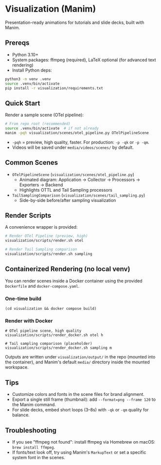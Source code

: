 # Visualization (Manim)

Presentation-ready animations for tutorials and slide decks, built with Manim.

## Prereqs

- Python 3.10+
- System packages: ffmpeg (required), LaTeX optional (for advanced text rendering)
- Install Python deps:

```bash
python3 -m venv .venv
source .venv/bin/activate
pip install -r visualization/requirements.txt
```

## Quick Start

Render a sample scene (OTel pipeline):

```bash
# From repo root (recommended)
source .venv/bin/activate  # if not already
manim -pqh visualization/scenes/otel_pipeline.py OTelPipelineScene
```

- `-pqh` = preview, high quality, faster. For production: `-p -qk` or `-p -qm`.
- Videos will be saved under `media/videos/scenes/` by default.

## Common Scenes

- `OTelPipelineScene` (`visualization/scenes/otel_pipeline.py`)
  - Animated diagram: Application → Collector → Processors → Exporters → Backend
  - Highlights OTTL and Tail Sampling processors
- `TailSamplingComparison` (`visualization/scenes/tail_sampling.py`)
  - Side-by-side before/after sampling visualization

## Render Scripts

A convenience wrapper is provided:

```bash
# Render OTel Pipeline (preview, high)
visualization/scripts/render.sh otel

# Render Tail Sampling comparison
visualization/scripts/render.sh sampling
```

## Containerized Rendering (no local venv)

You can render scenes inside a Docker container using the provided `Dockerfile` and `docker-compose.yaml`.

### One-time build
```
(cd visualization && docker compose build)
```

### Render with Docker
```
# OTel pipeline scene, high quality
visualization/scripts/render_docker.sh otel h

# Tail sampling comparison (placeholder)
visualization/scripts/render_docker.sh sampling m
```

Outputs are written under `visualization/output/` in the repo (mounted into the container), and Manim's default `media/` directory inside the mounted workspace.

## Tips

- Customize colors and fonts in the scene files for brand alignment.
- Export a single still frame (thumbnail): add `--format=png --frame 120` to the Manim command.
- For slide decks, embed short loops (3–8s) with `-qk` or `-qm` quality for balance.

## Troubleshooting

- If you see "ffmpeg not found": install ffmpeg via Homebrew on macOS: `brew install ffmpeg`.
- If fonts/text look off, try using Manim's `MarkupText` or set a specific system font in the scenes.
